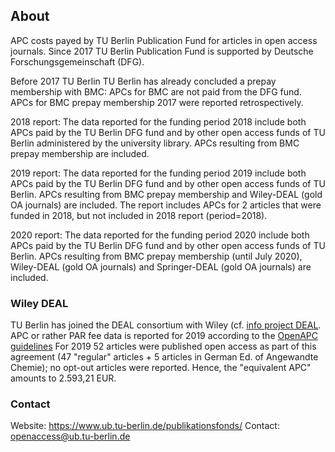 ## About

APC costs payed by TU Berlin Publication Fund for articles in open access journals. Since 2017 TU Berlin Publication Fund is supported by Deutsche Forschungsgemeinschaft (DFG). 

Before 2017 TU Berlin  TU Berlin has already concluded a prepay membership with BMC: APCs for BMC are not paid from the DFG fund. APCs for BMC prepay membership 2017 were reported retrospectively.

2018 report: The data reported for the funding period 2018 include both APCs paid by the TU Berlin DFG fund and by other open access funds of TU Berlin administered by the university library. APCs resulting from BMC prepay membership are included. 

2019 report: The data reported for the funding period 2019 include both APCs paid by the TU Berlin DFG fund and by other open access funds of TU Berlin. APCs resulting from BMC prepay membership and Wiley-DEAL (gold OA journals) are included. The report includes APCs for 2 articles that were funded in 2018, but not included in 2018 report (period=2018).

2020 report: The data reported for the funding period 2020 include both APCs paid by the TU Berlin DFG fund and by other open access funds of TU Berlin. APCs resulting from BMC prepay membership (until July 2020), Wiley-DEAL (gold OA journals) and Springer-DEAL (gold OA journals) are included.

### Wiley DEAL

TU Berlin has joined the DEAL consortium with Wiley (cf. [info project DEAL](https://www.projekt-deal.de/wiley-contract/). APC or rather PAR fee data is reported for 2019 according to the [OpenAPC guidelines](https://github.com/OpenAPC/openapc-de/wiki/Handreichung-Dateneingabe-Transformationsvertr%C3%A4ge-%28DEAL-Wiley%29)
For 2019 52 articles were published open access as part of this agreement (47 "regular" articles + 5 articles in German Ed. of Angewandte Chemie); no opt-out articles were reported. Hence, the "equivalent APC" amounts to 2.593,21 EUR.

### Contact

Website: https://www.ub.tu-berlin.de/publikationsfonds/
Contact: openaccess@ub.tu-berlin.de
